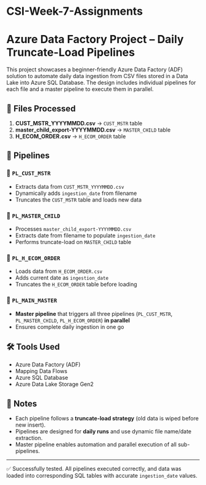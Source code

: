 # CSI-Week-7-Assignments

# Azure Data Factory Project – Daily Truncate-Load Pipelines

This project showcases a beginner-friendly Azure Data Factory (ADF) solution to automate daily data ingestion from CSV files stored in a Data Lake into Azure SQL Database. The design includes individual pipelines for each file and a master pipeline to execute them in parallel.

## 📁 Files Processed

1. **CUST_MSTR_YYYYMMDD.csv** → `CUST_MSTR` table  
2. **master_child_export-YYYYMMDD.csv** → `MASTER_CHILD` table  
3. **H_ECOM_ORDER.csv** → `H_ECOM_ORDER` table

## 🚀 Pipelines

### 🔹 `PL_CUST_MSTR`
- Extracts data from `CUST_MSTR_YYYYMMDD.csv`
- Dynamically adds `ingestion_date` from filename
- Truncates the `CUST_MSTR` table and loads new data

### 🔹 `PL_MASTER_CHILD`
- Processes `master_child_export-YYYYMMDD.csv`
- Extracts date from filename to populate `ingestion_date`
- Performs truncate-load on `MASTER_CHILD` table

### 🔹 `PL_H_ECOM_ORDER`
- Loads data from `H_ECOM_ORDER.csv`
- Adds current date as `ingestion_date`
- Truncates the `H_ECOM_ORDER` table before loading

### 🔹 `PL_MAIN_MASTER`
- **Master pipeline** that triggers all three pipelines (`PL_CUST_MSTR`, `PL_MASTER_CHILD`, `PL_H_ECOM_ORDER`) **in parallel**
- Ensures complete daily ingestion in one go

## 🛠️ Tools Used
- Azure Data Factory (ADF)
- Mapping Data Flows
- Azure SQL Database
- Azure Data Lake Storage Gen2

## 📌 Notes
- Each pipeline follows a **truncate-load strategy** (old data is wiped before new insert).
- Pipelines are designed for **daily runs** and use dynamic file name/date extraction.
- Master pipeline enables automation and parallel execution of all sub-pipelines.

---

✅ Successfully tested. All pipelines executed correctly, and data was loaded into corresponding SQL tables with accurate `ingestion_date` values.
